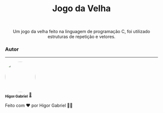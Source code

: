 <h1 align="center">Jogo da Velha</h1>
<br />
<p align="center">Um jogo da velha feito na linguagem de programação C, foi utilizado estruturas de repetição e vetores.</p>

### Autor
---

<a href="https://app.rocketseat.com.br/me/higor-gabriel-1592114498">
 <img style="border-radius: 50%;" src="https://avatars.githubusercontent.com/u/65170741?s=460&u=05298275024ae069e4b2dc0e546ade9b7f9dbd9a&v=4" width="100px;" alt=""/>
 <br />
 <sub><b>  Higor Gabriel</b></sub></a> <a href="https://app.rocketseat.com.br/me/higor-gabriel-1592114498" title="Rocketseat">🚀</a>


Feito com ❤️ por Higor Gabriel 👋🏽 
